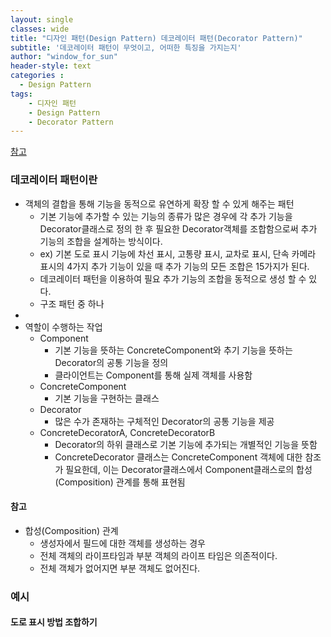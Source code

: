 ```yaml
--- 
layout: single
classes: wide
title: "디자인 패턴(Design Pattern) 데코레이터 패턴(Decorator Pattern)"
subtitle: '데코레이터 패턴이 무엇이고, 어떠한 특징을 가지는지'
author: "window_for_sun"
header-style: text
categories :
  - Design Pattern
tags:
    - 디자인 패턴
    - Design Pattern
    - Decorator Pattern
---  
```

[참고](https://lee-changsun.github.io/2019/02/08/designpattern-intro/)  

### 데코레이터 패턴이란
- 객체의 결합을 통해 기능을 동적으로 유연하게 확장 할 수 있게 해주는 패턴
    - 기본 기능에 추가할 수 있는 기능의 종류가 많은 경우에 각 추가 기능을 Decorator클래스로 정의 한 후 필요한 Decorator객체를 조합함으로써 추가 기능의 조합을 설계하는 방식이다.
    - ex) 기본 도로 표시 기능에 차선 표시, 고통량 표시, 교차로 표시, 단속 카메라 표시의 4가지 추가 기능이 있을 때 추가 기능의 모든 조합은 15가지가 된다.
    - 데코레이터 패턴을 이용하여 필요 추가 기능의 조합을 동적으로 생성 할 수 있다.
    - 구조 패턴 중 하나
- ![]()
- 역할이 수행하는 작업
    - Component
        - 기본 기능을 뜻하는 ConcreteComponent와 추기 기능을 뜻하는 Decorator의 공통 기능을 정의
        - 클라이언트는 Component를 통해 실제 객체를 사용함
    - ConcreteComponent
        - 기본 기능을 구현하는 클래스
    - Decorator
        - 많은 수가 존재하는 구체적인 Decorator의 공통 기능을 제공
    - ConcreteDecoratorA, ConcreteDecoratorB
        - Decorator의 하위 클래스로 기본 기능에 추가되는 개별적인 기능을 뜻함
        - ConcreteDecorator 클래스는 ConcreteComponent 객체에 대한 참조가 필요한데, 이는 Decorator클래스에서 Component클래스로의 합성(Composition) 관계를 통해 표현됨
    
#### 참고
- 합성(Composition) 관계
    - 생성자에서 필드에 대한 객체를 생성하는 경우
    - 전체 객체의 라이프타임과 부분 객체의 라이프 타임은 의존적이다.
    - 전체 객체가 없어지면 부분 객체도 없어진다.
    
### 예시
#### 도로 표시 방법 조합하기

